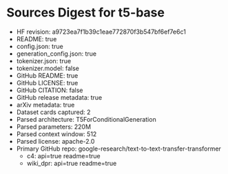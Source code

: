 # Sources Digest for t5-base
- HF revision: a9723ea7f1b39c1eae772870f3b547bf6ef7e6c1
- README: true
- config.json: true
- generation_config.json: true
- tokenizer.json: true
- tokenizer.model: false
- GitHub README: true
- GitHub LICENSE: true
- GitHub CITATION: false
- GitHub release metadata: true
- arXiv metadata: true
- Dataset cards captured: 2
- Parsed architecture: T5ForConditionalGeneration
- Parsed parameters: 220M
- Parsed context window: 512
- Parsed license: apache-2.0
- Primary GitHub repo: google-research/text-to-text-transfer-transformer
  - c4: api=true readme=true
  - wiki_dpr: api=true readme=true
